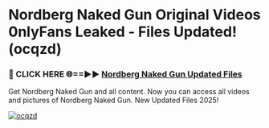 # Nordberg Naked Gun Original Videos 0nlyFans Leaked - Files Updated! (ocqzd)

<h3>🔴 CLICK HERE 🌐==►► <a href="https://tinyurl.com/yckcrads" rel="nofollow">Nordberg Naked Gun Updated Files</a></h3>

Get Nordberg Naked Gun and all content. Now you can access all videos and pictures of Nordberg Naked Gun. New Updated Files 2025!

[![ocqzd](https://i.imgur.com/hpKpOFt.gif)](https://tinyurl.com/yckcrads)
